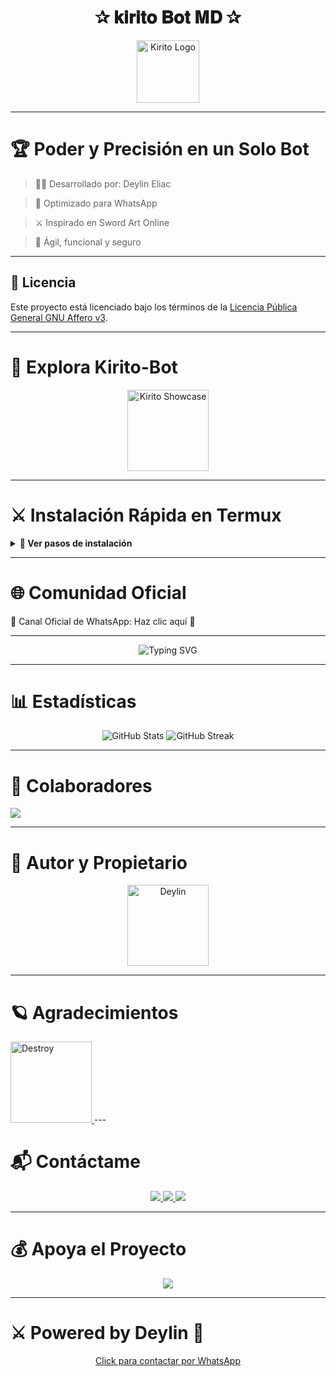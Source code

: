 <h1 align="center">✰ 𝐤𝐢𝐫𝐢𝐭𝐨 𝐁𝐨𝐭 𝐌𝐃 ✰</h1>
</h1><p align="center">
  <img src="https://files.catbox.moe/i9m71s.jpg" alt="Kirito Logo" width="100" height="100" />
</p>

---

# 🏆 Poder y Precisión en un Solo Bot

> 👨‍💻 Desarrollado por: Deylin Eliac

> 💬 Optimizado para WhatsApp

> ⚔️ Inspirado en Sword Art Online

> 🚀 Ágil, funcional y seguro



---


## 📄 Licencia
Este proyecto está licenciado bajo los términos de la [Licencia Pública General GNU Affero v3](./LICENSE).

---

# 🚀 Explora Kirito-Bot

<p align="center">
  <img src="https://files.catbox.moe/91wohc.jpg" alt="Kirito Showcase" width="130" height="130" />
</p>

---

# ⚔️ Instalación Rápida en Termux

<details>
 <summary><b>🔧 Ver pasos de instalación</b></summary>Paso a paso

termux-setup-storage
pkg update -y && pkg upgrade -y
pkg install git nodejs ffmpeg imagemagick yarn -y
git clone https://github.com/Deylin-Eliac/Kirito-Bot-MD
cd Kirito-Bot-MD
yarn install
yarn start

📌 Nota: Si ves letras rojas al escanear el código QR, es completamente normal.

Reiniciar el bot después de cerrarlo:

cd Kirito-Bot-MD
yarn start

Escanear un nuevo código QR:

cd Kirito-Bot-MD
rm -rf kiritoSession
yarn start

Mantener el bot activo incluso si cierras Termux:

npm i -g pm2
pm2 start index.js
pm2 save
pm2 logs

</details>

---

# 🌐 Comunidad Oficial

💬 Canal Oficial de WhatsApp: Haz clic aquí 👑


---

<p align="center">
  <img src="https://readme-typing-svg.demolab.com?font=Fira+Code&pause=400&color=00CCFF&lines=✨+Disfruta+del+proyecto;💙+Creado+con+dedicación;⚔️+By+Deylin+🌠🚀" alt="Typing SVG">
</p>

---

# 📊 Estadísticas

<p align="center">
  <img src="https://github-readme-stats.vercel.app/api?username=Deylin-Eliac&repo=Kirito-Bot-MD&show_icons=true&theme=radical&hide_border=true" alt="GitHub Stats">
  <img src="https://github-readme-streak-stats.herokuapp.com/?user=Deylin-Eliac&theme=radical&hide_border=true" alt="GitHub Streak">
</p>

---

# 🌟 Colaboradores

<a href="https://github.com/Deylin-Eliac/kirito-bot-MD/graphs/contributors">
  <img src="https://contrib.rocks/image?repo=Deylin-Eliac/kirito-bot-MD" />
</a>

---

# 👑 Autor y Propietario

<p align="center">
  <a href="https://github.com/Deylin-Eliac">
    <img src="https://github.com/Deylin-Eliac.png" width="130" height="130" alt="Deylin"/>
  </a>
</p>

---

# 🪐 Agradecimientos 

<a href="https://github.com/The-King-Destroy">
  <img src="https://github.com/The-King-Destroy.png" width="130" height="130" alt="Destroy"/>
</a>
---

# 📬 Contáctame

<p align="center">
  <a href="https://github.com/Deylin-Eliac">
    <img src="https://img.shields.io/badge/GitHub-Deylin-181717?style=for-the-badge&logo=github">
  </a>
  <a href="https://wa.me/50433191934">
    <img src="https://img.shields.io/badge/WhatsApp-Contactar-25D366?style=for-the-badge&logo=whatsapp">
  </a>
  <a href="mailto:deylibaquedano801@gmail.com">
    <img src="https://img.shields.io/badge/Email-Enviar%20correo-EA4335?style=for-the-badge&logo=gmail">
  </a>
</p>

---

# 💰 Apoya el Proyecto

<p align="center">
  <a href="https://www.paypal.me/kirito98Dey">
    <img src="https://img.shields.io/badge/Apoya%20en%20PayPal-000000?style=for-the-badge&logo=paypal&logoColor=white" />
  </a>
</p>

---

# ⚔️ Powered by Deylin 👑

<p align="center">
  <a href="https://wa.me/50433191934">Click para contactar por WhatsApp</a>
</p>

